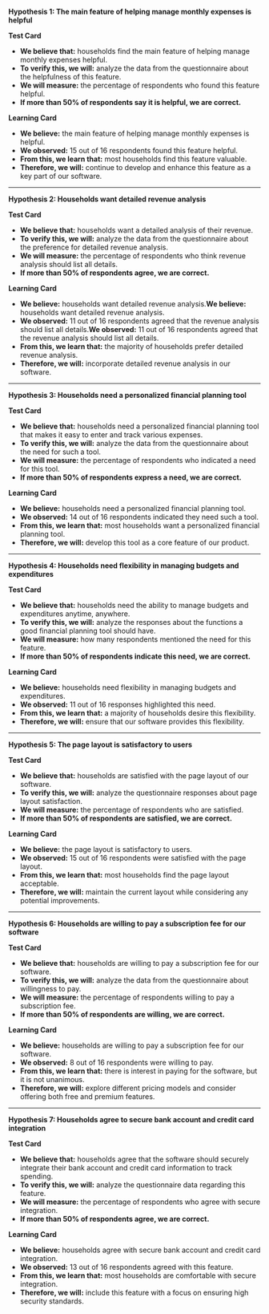 **Hypothesis 1: The main feature of helping manage monthly expenses is helpful**

**Test Card**

* **We believe that:** households find the main feature of helping manage monthly expenses helpful.  
* **To verify this, we will:** analyze the data from the questionnaire about the helpfulness of this feature.  
* **We will measure:** the percentage of respondents who found this feature helpful.  
* **If more than 50% of respondents say it is helpful, we are correct.**

**Learning Card**

* **We believe:** the main feature of helping manage monthly expenses is helpful.  
* **We observed:** 15 out of 16 respondents found this feature helpful.  
* **From this, we learn that:** most households find this feature valuable.  
* **Therefore, we will:** continue to develop and enhance this feature as a key part of our software.

---

**Hypothesis 2: Households want detailed revenue analysis**

**Test Card**

* **We believe that:** households want a detailed analysis of their revenue.  
* **To verify this, we will:** analyze the data from the questionnaire about the preference for detailed revenue analysis.  
* **We will measure:** the percentage of respondents who think revenue analysis should list all details.  
* **If more than 50% of respondents agree, we are correct.**

**Learning Card**

* **We believe:** households want detailed revenue analysis.**We believe:** households want detailed revenue analysis.  
* **We observed:** 11 out of 16 respondents agreed that the revenue analysis should list all details.**We observed:** 11 out of 16 respondents agreed that the revenue analysis should list all details.  
* **From this, we learn that:** the majority of households prefer detailed revenue analysis.  
* **Therefore, we will:** incorporate detailed revenue analysis in our software.

---

**Hypothesis 3: Households need a personalized financial planning tool**

**Test Card**

* **We believe that:** households need a personalized financial planning tool that makes it easy to enter and track various expenses.  
* **To verify this, we will:** analyze the data from the questionnaire about the need for such a tool.  
* **We will measure:** the percentage of respondents who indicated a need for this tool.  
* **If more than 50% of respondents express a need, we are correct.**

**Learning Card**

* **We believe:** households need a personalized financial planning tool.  
* **We observed:** 14 out of 16 respondents indicated they need such a tool.  
* **From this, we learn that:** most households want a personalized financial planning tool.  
* **Therefore, we will:** develop this tool as a core feature of our product.

---

**Hypothesis 4: Households need flexibility in managing budgets and expenditures**

**Test Card**

* **We believe that:** households need the ability to manage budgets and expenditures anytime, anywhere.  
* **To verify this, we will:** analyze the responses about the functions a good financial planning tool should have.  
* **We will measure:** how many respondents mentioned the need for this feature.  
* **If more than 50% of respondents indicate this need, we are correct.**

**Learning Card**

* **We believe:** households need flexibility in managing budgets and expenditures.  
* **We observed:** 11 out of 16 responses highlighted this need.  
* **From this, we learn that:** a majority of households desire this flexibility.  
* **Therefore, we will:** ensure that our software provides this flexibility.

---

**Hypothesis 5: The page layout is satisfactory to users**

**Test Card**

* **We believe that:** households are satisfied with the page layout of our software.  
* **To verify this, we will:** analyze the questionnaire responses about page layout satisfaction.  
* **We will measure:** the percentage of respondents who are satisfied.  
* **If more than 50% of respondents are satisfied, we are correct.**

**Learning Card**

* **We believe:** the page layout is satisfactory to users.  
* **We observed:** 15 out of 16 respondents were satisfied with the page layout.  
* **From this, we learn that:** most households find the page layout acceptable.  
* **Therefore, we will:** maintain the current layout while considering any potential improvements.

---

**Hypothesis 6: Households are willing to pay a subscription fee for our software**

**Test Card**

* **We believe that:** households are willing to pay a subscription fee for our software.  
* **To verify this, we will:** analyze the data from the questionnaire about willingness to pay.  
* **We will measure:** the percentage of respondents willing to pay a subscription fee.  
* **If more than 50% of respondents are willing, we are correct.**

**Learning Card**

* **We believe:** households are willing to pay a subscription fee for our software.  
* **We observed:** 8 out of 16 respondents were willing to pay.  
* **From this, we learn that:** there is interest in paying for the software, but it is not unanimous.  
* **Therefore, we will:** explore different pricing models and consider offering both free and premium features.

---

**Hypothesis 7: Households agree to secure bank account and credit card integration**

**Test Card**

* **We believe that:** households agree that the software should securely integrate their bank account and credit card information to track spending.  
* **To verify this, we will:** analyze the questionnaire data regarding this feature.  
* **We will measure:** the percentage of respondents who agree with secure integration.  
* **If more than 50% of respondents agree, we are correct.**

**Learning Card**

* **We believe:** households agree with secure bank account and credit card integration.  
* **We observed:** 13 out of 16 respondents agreed with this feature.  
* **From this, we learn that:** most households are comfortable with secure integration.  
* **Therefore, we will:** include this feature with a focus on ensuring high security standards.

 

